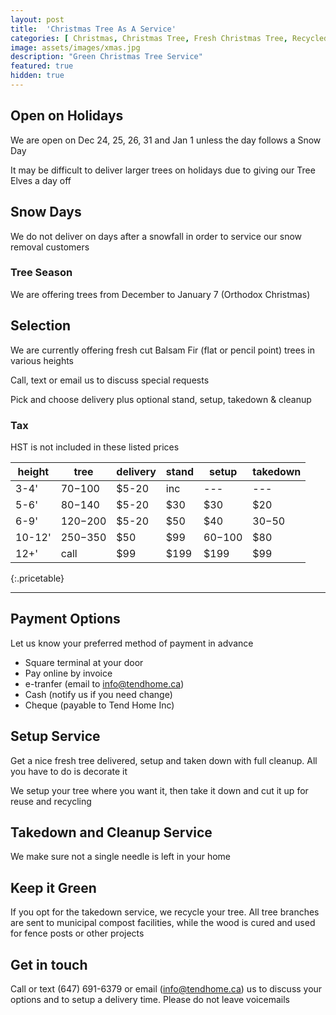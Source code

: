 ```yaml
---
layout: post
title:  'Christmas Tree As A Service'
categories: [ Christmas, Christmas Tree, Fresh Christmas Tree, Recycled Christmas Tree]
image: assets/images/xmas.jpg
description: "Green Christmas Tree Service"
featured: true
hidden: true
---
```


## Open on Holidays
We are open on Dec 24, 25, 26, 31 and Jan 1 unless the day follows a Snow Day

It may be difficult to deliver larger trees on holidays due to giving our Tree Elves a day off

## Snow Days
We do not deliver on days after a snowfall in order to service our snow removal customers

### Tree Season
We are offering trees from December to January 7 (Orthodox Christmas)

## Selection
We are currently offering fresh cut Balsam Fir (flat or pencil point) trees in various heights

Call, text or email us to discuss special requests

Pick and choose delivery plus optional stand, setup, takedown & cleanup

### Tax
HST is not included in these listed prices

| height  | tree | delivery | stand | setup | takedown |
|-------  | ---- | -------- | ----- | ----- |--------- |
| 3-4'    | $70-$100  |  $5-20   |  inc  | ---   | ---      |
| 5-6'    | $80-$140  |  $5-20   |  $30  | $30   | $20      |
| 6-9'    | $120-$200 |  $5-20   |  $50  | $40   | $30-$50      |
| 10-12'   | $250-$350 |  $50  |  $99  | $60-$100   | $80      |
| 12+'    | call |  $99     |  $199  | $199   | $99      |
{:.pricetable}

---------

## Payment Options
Let us know your preferred method of payment in advance
  - Square terminal at your door
  - Pay online by invoice
  - e-tranfer (email to info@tendhome.ca)
  - Cash (notify us if you need change)
  - Cheque (payable to Tend Home Inc)

## Setup Service
Get a nice fresh tree delivered, setup and taken down with full cleanup. All you have to do is decorate it

We setup your tree where you want it, then take it down and cut it up for reuse and recycling

## Takedown and Cleanup Service
We make sure not a single needle is left in your home

## Keep it Green
If you opt for the takedown service, we recycle your tree. All tree branches are sent to municipal compost facilities, while the wood is cured and used for fence posts or other projects

## Get in touch
Call or text (647) 691-6379 or email (info@tendhome.ca) us to discuss your options and to setup a delivery time. Please do not leave voicemails

